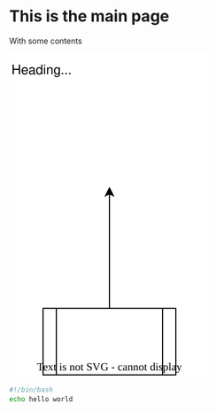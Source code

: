 # This is the main page

With some contents

![what the f](signum.drawio.svg)

```bash
#!/bin/bash
echo hello world
```
